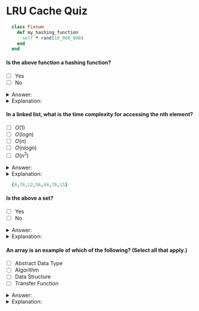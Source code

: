 # LRU Cache Quiz

```ruby
  class Fixnum
    def my_hashing_function
      self * rand(10_000_000)
    end
  end
```

#### Is the above function a hashing function?</p>
- [ ] Yes
- [ ] No

<details><summary>Answer:</summary>No</details>
<details><summary>Explanation:</summary>A hashing function must be **deterministic**: the same input should always produce the same output, which won't happen if the output relies on a randomly generated number!</details>

#### In a linked list, what is the time complexity for accessing the nth element?</p>
- [ ] $O(1)$
- [ ] $O(log n)$
- [ ] $O(n)$
- [ ] $O(n log n)$
- [ ] $O(n^2)$

<details><summary>Answer:</summary>$O(n)$</details>
<details><summary>Explanation:</summary>Unlike with an array or hash--which allow access to the nth element by index and key, respectively--accessing the nth element in a linked list requires following links from the first element to each successive element until reaching the nth one, an $O(n)$ operation.</details>

```ruby
  {4,78,12,56,44,78,15}
```
#### Is the above a set?</p>
- [ ] Yes
- [ ] No
<details><summary>Answer:</summary>No</details>
<details><summary>Explanation:</summary>A set is a data type that stores *unique* items.</details>

#### An array is an example of which of the following? (Select all that apply.)</p>
- [ ] Abstract Data Type
- [ ] Algorithm
- [ ] Data Structure
- [ ] Transfer Function
<details><summary>Answer:</summary>Data Structure</details>
<details><summary>Explanation:</summary>An array is an example of a data structure! :)</details>